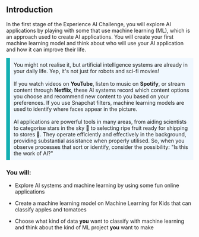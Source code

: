 ## Introduction

In the first stage of the Experience AI Challenge, you will explore AI applications by playing with some that use machine learning (ML), which is an approach used to create AI applications. You will create your first machine learning model and think about who will use your AI application and how it can improve their life.


<p style="border-left: solid; border-width:10px; border-color: #0faeb0; background-color: aliceblue; padding: 10px;">
You might not realise it, but artificial intelligence systems are already in your daily life. Yep, it's not just for robots and sci-fi movies!
<br><br>
If you watch videos on <b>YouTube</b>, listen to music on <b>Spotify</b>, or stream content through <b>Netflix</b>, these AI systems record which content options you choose and recommend new content to you based on your preferences. If you use Snapchat filters, machine learning models are used to identify where faces appear in the picture.
<br><br>
AI applications are powerful tools in many areas, from aiding scientists to categorise stars in the sky 🌌 to selecting ripe fruit ready for shipping to stores 🍎. They operate efficiently and effectively in the background, providing substantial assistance when properly utilised. So, when you observe processes that sort or identify, consider the possibility: "Is this the work of AI?"
</p>

### You will:
+ Explore AI systems and machine learning by using some fun online applications

+ Create a machine learning model on Machine Learning for Kids that can classify apples and tomatoes

+ Choose what kind of data **you** want to classify with machine learning and think about the kind of ML project **you** want to make

